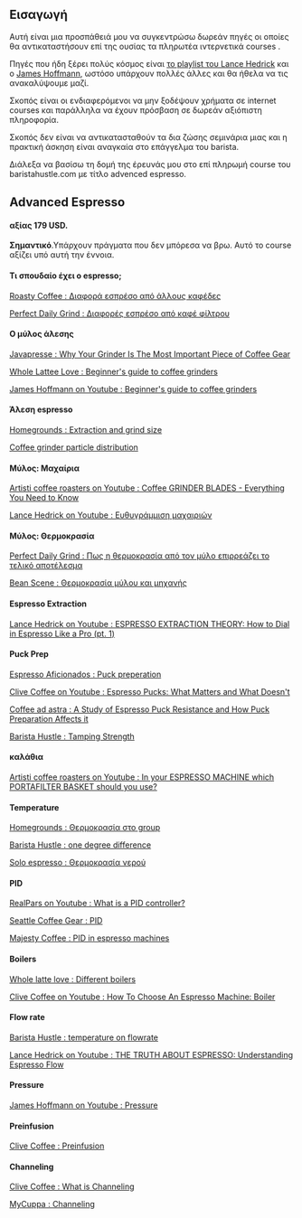 ## Εισαγωγή


Αυτή είναι μια προσπάθειά μου να συγκεντρώσω δωρεάν πηγές οι οποίες θα αντικαταστήσουν επί της ουσίας τα πληρωτέα ιντερνετικά courses . 

Πηγές που ήδη ξέρει πολύς κόσμος είναι [το playlist του Lance Hedrick](https://www.youtube.com/playlist?list=PL0BqZlXENXW9f9ZHYEV7K2n57HntBC7Ed) και ο [James Hoffmann](https://www.youtube.com/channel/UCMb0O2CdPBNi-QqPk5T3gsQ), ωστόσο υπάρχουν πολλές άλλες και θα ήθελα να τις ανακαλύψουμε μαζί.

Σκοπός είναι οι ενδιαφερόμενοι να μην ξοδέψουν χρήματα σε internet courses και παράλληλα να έχουν πρόσβαση σε δωρεάν αξιόπιστη πληροφορία.

Σκοπός δεν είναι να αντικατασταθούν τα δια ζώσης σεμινάρια μιας και η πρακτική άσκηση είναι αναγκαία στο επάγγελμα του barista.

Διάλεξα να βασίσω τη δομή της έρευνάς μου στο επί πληρωμή course του baristahustle.com με τίτλο advenced espresso. 

## Advanced Espresso
#### αξίας 179 USD.

**Σημαντικό**.Υπάρχουν πράγματα που δεν μπόρεσα να βρω. Αυτό το course αξίζει υπό αυτή την έννοια.

#### Τι σπουδαίο έχει ο espresso;
[Roasty Coffee : Διαφορά εσπρέσο από άλλους καφέδες](https://www.roastycoffee.com/coffee-espresso/)

[Perfect Daily Grind : Διαφορές εσπρέσο από καφέ φίλτρου](https://perfectdailygrind.com/2017/07/espresso-vs-filter-whats-the-difference/)

#### Ο μύλος άλεσης
[Javapresse : Why Your Grinder Is The Most Important Piece of Coffee Gear](https://www.javapresse.com/blogs/grinding-coffee/grinder-best-coffee-gear)

[Whole Lattee Love : Beginner's guide to coffee grinders](https://www.wholelattelove.com/blogs/quick-tips/a-beginners-guide-to-coffee-grinders)

[James Hoffmann on Youtube : Beginner's guide to coffee grinders](https://www.youtube.com/watch?v=bgjvLQu5NlE)

#### Άλεση espresso
[Homegrounds : Extraction and grind size](https://www.homegrounds.co/coffee-grind-chart/)

[Coffee grinder particle distribution](https://www.reddit.com/r/Coffee/comments/leq7sv/i_measured_the_size_distribution_of_my_grinder/)

#### Μύλος: Μαχαίρια
[Artisti coffee roasters on Youtube : Coffee GRINDER BLADES - Everything You Need to Know](https://www.youtube.com/watch?v=iuPMoaDnD1Y)

[Lance Hedrick on Youtube : Ευθυγράμμιση μαχαιριών](https://www.youtube.com/watch?v=jsj_xkZbS60)

#### Μύλος: Θερμοκρασία

[Perfect Daily Grind : Πως η θερμοκρασία από τον μύλο επιρρεάζει το τελικό αποτέλεσμα](https://perfectdailygrind.com/2019/03/how-ground-coffee-temperature-causes-uneven-espresso-extraction/)

[Bean Scene : Θερμοκρασία μύλου και μηχανής](https://www.beanscenemag.com.au/how-temperature-effects-coffee-machine-performance/)

#### Espresso Extraction
[Lance Hedrick on Youtube : ESPRESSO EXTRACTION THEORY: How to Dial in Espresso Like a Pro (pt. 1)](https://www.youtube.com/watch?v=hihG6kaxbk8)


#### Puck Prep
[Espresso Aficionados : Puck preperation](https://espressoaf.com/guides/puckprep.html)

[Clive Coffee on Youtube : Espresso Pucks: What Matters and What Doesn't](https://youtu.be/NkruKrkYxr0)

[Coffee ad astra : A Study of Espresso Puck Resistance and How Puck Preparation Affects it](https://coffeeadastra.com/2021/01/16/a-study-of-espresso-puck-resistance-and-how-puck-preparation-affects-it/)

[Barista Hustle : Tamping Strength](https://www.baristahustle.com/blog/how-hard-should-you-tamp/)

#### καλάθια
[Artisti coffee roasters on Youtube : In your ESPRESSO MACHINE which PORTAFILTER BASKET should you use?](https://www.youtube.com/watch?v=gm2OzyHkhIU)

#### Temperature
[Homegrounds : Θερμοκρασία στο group](https://www.homegrounds.co/espresso-temperature/)

[Barista Hustle : one degree difference](https://www.baristahustle.com/blog/what-difference-will-it-make-to-an-espresso-if-i-raise-the-temperature-of-my-machine-by-one-degree/)

[Solo espresso : Θερμοκρασία νερού](https://soloespresso.net/water-temperature-for-espresso/)

#### PID
[RealPars on Youtube : What is a PID controller?](https://www.youtube.com/watch?v=sFqFrmMJ-sg)

[Seattle Coffee Gear : PID](https://www.seattlecoffeegear.com/blog/2018/10/01/whats-a-pid/)

[Majesty Coffee : PID in espresso machines](https://majestycoffee.com/collections/best-pid-espresso-machines)

#### Boilers
[Whole latte love : Different boilers](https://www.wholelattelove.com/blogs/tech-tips/espresso-machine-boiler-types)

[Clive Coffee on Youtube : How To Choose An Espresso Machine: Boiler](https://www.youtube.com/watch?v=VHwOcE_NGlE)

#### Flow rate
[Barista Hustle : temperature on flowrate](https://www.baristahustle.com/blog/temperatures-hidden-effect/)

[Lance Hedrick on Youtube : THE TRUTH ABOUT ESPRESSO: Understanding Espresso Flow](https://www.youtube.com/watch?v=HLyKePMX58M)

#### Pressure
[James Hoffmann on Youtube : Pressure](https://www.youtube.com/watch?v=po3oGIicu-8)

#### Preinfusion
[Clive Coffee : Preinfusion](https://clivecoffee.com/blogs/learn/what-is-pre-infusion)

#### Channeling
[Clive Coffee : What is Channeling](https://clivecoffee.com/blogs/learn/what-is-channeling)

[MyCuppa : Channeling](https://www.mycuppa.com.au/how-i-solved-my-irritating-coffee-channelling-problem)